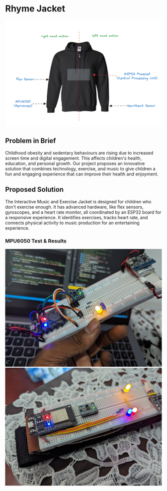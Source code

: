 # Rhyme Jacket
![alt text](https://github.com/hhadithya/rhyme-jacket/blob/main/Progress/idea/design_idea.png)

## Problem in Brief
Childhood obesity and sedentary behaviours are rising due to increased screen time and digital engagement. This affects children's health, education, and personal growth. Our project proposes an innovative solution that combines technology, exercise, and music to give children a fun and engaging experience that can improve their health and enjoyment.

## Proposed Solution
The Interactive Music and Exercise Jacket is designed for children who don't exercise enough. It has advanced hardware, like flex sensors, gyroscopes, and a heart rate monitor, all coordinated by an ESP32 board for a responsive experience. It identifies exercises, tracks heart rate, and connects physical activity to music production for an entertaining experience.

### MPU6050 Test & Results 
![alt text](https://github.com/hhadithya/rhyme-jacket/blob/main/Progress/Hardware/gyroTest_1.jpeg)
![alt text](https://github.com/hhadithya/rhyme-jacket/blob/main/Progress/Hardware/initialIntegrationWithBand.jpeg)

